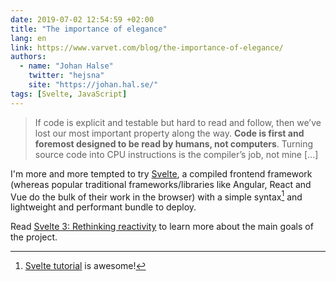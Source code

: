 ```yaml
---
date: 2019-07-02 12:54:59 +02:00
title: "The importance of elegance"
lang: en
link: https://www.varvet.com/blog/the-importance-of-elegance/
authors:
  - name: "Johan Halse"
    twitter: "hejsna"
    site: "https://johan.hal.se/"
tags: [Svelte, JavaScript]
---
```


> If code is explicit and testable but hard to read and follow, then we’ve lost our most important property along the way. **Code is first and foremost designed to be read by humans, not computers**. Turning source code into CPU instructions is the compiler’s job, not mine […]

I'm more and more tempted to try [Svelte](https://svelte.dev/), a compiled frontend framework (whereas popular traditional frameworks/libraries like Angular, React and Vue do the bulk of their work in the browser) with a simple syntax[^sveltetutorial] and lightweight and performant bundle to deploy.

[^sveltetutorial]: [Svelte tutorial](https://svelte.dev/tutorial/basics) is awesome!

Read [Svelte 3: Rethinking reactivity](https://svelte.dev/blog/svelte-3-rethinking-reactivity) to learn more about the main goals of the project.

